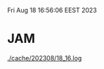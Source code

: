 Fri Aug 18 16:56:06 EEST 2023
# JAM
<a href='./cache/202308/18_16.log'>./cache/202308/18_16.log</a>
